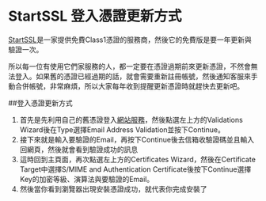 StartSSL 登入憑證更新方式
====

[StartSSL](https://www.startssl.com/)是一家提供免費Class1憑證的服務商，然後它的免費版是要一年更新與驗證一次。

所以每一位有使用它們家服務的人，都一定要在憑證過期前來更新憑證，不然會無法登入。如果舊的憑證已經過期的話，就會需要重新註冊帳號，然後通知客服來手動合併帳號，非常麻煩，所以大家每年收到提醒更新憑證時就趕快去更新吧。

##登入憑證更新方式

1. 首先是先利用自己的舊憑證登入[網站服務](https://www.startssl.com/?app=12)，然後點選左上方的Validations Wizard後在Type選擇Email Address Validation並按下Continue。
2. 接下來就是輸入要驗證的Email，再按下Continue後去信箱收驗證碼並且輸入回網頁，然後就會看到驗證成功的訊息
3. 這時回到主頁面，再次點選左上方的Certificates Wizard，然後在Certificate Target中選擇S/MIME and Authentication Certificate後按下Continue選擇Key的加密等級、演算法與要驗證的Email。
4. 然後當你看到瀏覽器出現安裝憑證成功，就代表你完成安裝了